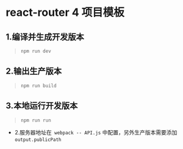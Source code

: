 # react-router 4 项目模板


## 1.编译并生成开发版本

> `npm run dev`

## 2.输出生产版本

> `npm run build`

## 3.本地运行开发版本

> `npm run run`

- 2.服务器地址在` webpack -- API.js` 中配置，另外生产版本需要添加 `output.publicPath`
